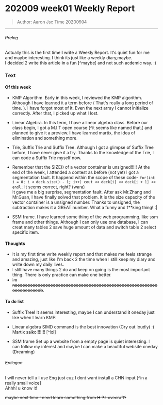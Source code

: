 # 202009 week01 Weekly Report
> Author: Aaron Jsc
> Time 20200904
------------------------------

###### ~~Prelog~~
Actually this is the first time I write a Weekly Report. It's quiet fun  for me and maybe interesting. I think its just like a weekly diary,maybe.  
I decided 2 write this article in a fun [^maybe] and not such acdemic way. :)

### Text

#### Of this week
+ KMP Algorithm.
Early in this week, I reviewed the KMP algorithm. Although I have learned it a term before ( That's really a long period of time. ). I have forgot most of it. Even the next array I cannot initialize correctly. After that, I picked up what I lost.

+ Linear Algebra.
In this term, I have a linear algebra class. Before our class begin, I got a M.I.T open course [^it seems like named that.] and planned to give it a preview. I have learned martix, the idea of elimination and something more.

+ Trie, Suffix Trie and Suffix Tree.
Although I got a glimpse of Suffix Tree before, I have never give it a try. Thanks to the knowledge of the Trie, I can code a Suffix Trie myself now.

+ Remember that the SIZE() of a vector container is unsigned!!!!!
At the end of the week, I attended a contest as before (not yet) I got a segmentation fault. It happend within the scope of these code-
```for(int i = 0; i < deck.size() - 1; i++) cout << deck[i] << deck[i + 1] << endl;```
It seems correct, right? (wara)  
It gave me a big surprise, segmentation fault.
After ask Mr.Zhang and Mr.Guan, I have finally solved that problem. It is the size capacity of the vector container is a unsigned number. Thanks to unsigned, the subtraction makes it a GREAT number. What a funny and f**king thing! :|

+ SSM frame.
I have learned some thing of the web programming, like ssm frame and other things. Although I can only use one database, I can creat many tables 2 save huge amount of data and switch table 2 select specific item.

#### Thoughts
+ It is my first time write weekly report and that makes me feels strange and amazing, just like I'm back 2 the time when I still keep my diary and write down my daily lives.
+ I still have many things 2 do and keep on going is the most important thing. There is  only practice can make one better.
+ ~~Im nooooooooooooooooooooooooooooooooooooooooooooooooooooooooooooooooooob~~.

#### To do list
+ Suffix Tree!
It seems interesting, maybe I can understand it oneday just like when I learn KMP.

+ Linear algebra
SIMD command is the best innovation (Cry out loudly) :)
Martix saiko!!!!!!! [^lol]

+ SSM frame
Set up a website from a empty page is quiet interesting. I can follow my interest and maybe I can make a beautiful website oneday (Dreaming)

###### ~~Epilogue~~
I will never tell u I use Eng just cuz I dont want install a CHN input.[^in a really small voice]   
Ahhh! u know it!

~~maybe next time I need learn something from H.P.Lovecraft?~~
